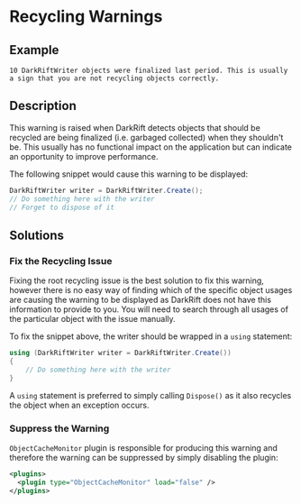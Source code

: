 # Recycling Warnings
## Example
```
10 DarkRiftWriter objects were finalized last period. This is usually a sign that you are not recycling objects correctly.
```

## Description
This warning is raised when DarkRift detects objects that should be recycled are being finalized (i.e. garbaged collected) when they shouldn't be. This usually has no functional impact on the application but can indicate an opportunity to improve performance.

The following snippet would cause this warning to be displayed:
```csharp
DarkRiftWriter writer = DarkRiftWriter.Create();
// Do something here with the writer
// Forget to dispose of it
```

## Solutions
### Fix the Recycling Issue
Fixing the root recycling issue is the best solution to fix this warning, however there is no easy way of finding which of the specific object usages are causing the warning to be displayed as DarkRift does not have this information to provide to you. You will need to search through all usages of the particular object with the issue manually.

To fix the snippet above, the writer should be wrapped in a `using` statement:
```csharp
using (DarkRiftWriter writer = DarkRiftWriter.Create())
{
    // Do something here with the writer
}
```

A `using` statement is preferred to simply calling `Dispose()` as it also recycles the object when an exception occurs.

### Suppress the Warning
`ObjectCacheMonitor` plugin is responsible for producing this warning and therefore the warning can be suppressed by simply disabling the plugin:
```xml
<plugins>
  <plugin type="ObjectCacheMonitor" load="false" />
</plugins>
```
